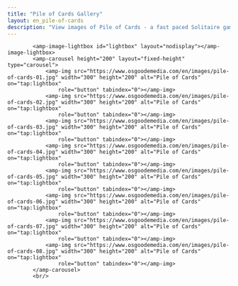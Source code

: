 ```yaml
---
title: "Pile of Cards Gallery"
layout: en_pile-of-cards
description: "View images of Pile of Cards - a fast paced Solitaire game for Windows, available for free for Android (Google Play), Windows (Microsoft Store) and Tizen."
---
```

			<amp-image-lightbox id="lightbox" layout="nodisplay"></amp-image-lightbox>
			<amp-carousel height="200" layout="fixed-height" type="carousel">
				<amp-img src="https://www.osgoodemedia.com/en/images/pile-of-cards-01.jpg" width="300" height="200" alt="Pile of Cards" on="tap:lightbox"
				    role="button" tabindex="0"></amp-img>
				<amp-img src="https://www.osgoodemedia.com/en/images/pile-of-cards-02.jpg" width="300" height="200" alt="Pile of Cards" on="tap:lightbox"
				    role="button" tabindex="0"></amp-img>
				<amp-img src="https://www.osgoodemedia.com/en/images/pile-of-cards-03.jpg" width="300" height="200" alt="Pile of Cards" on="tap:lightbox"
				    role="button" tabindex="0"></amp-img>
				<amp-img src="https://www.osgoodemedia.com/en/images/pile-of-cards-04.jpg" width="300" height="200" alt="Pile of Cards" on="tap:lightbox"
				    role="button" tabindex="0"></amp-img>
				<amp-img src="https://www.osgoodemedia.com/en/images/pile-of-cards-05.jpg" width="300" height="200" alt="Pile of Cards" on="tap:lightbox"
				    role="button" tabindex="0"></amp-img>
				<amp-img src="https://www.osgoodemedia.com/en/images/pile-of-cards-06.jpg" width="300" height="200" alt="Pile of Cards" on="tap:lightbox"
				    role="button" tabindex="0"></amp-img>
				<amp-img src="https://www.osgoodemedia.com/en/images/pile-of-cards-07.jpg" width="300" height="200" alt="Pile of Cards" on="tap:lightbox"
				    role="button" tabindex="0"></amp-img>
				<amp-img src="https://www.osgoodemedia.com/en/images/pile-of-cards-08.jpg" width="300" height="200" alt="Pile of Cards" on="tap:lightbox"
				    role="button" tabindex="0"></amp-img>
			</amp-carousel>
			<br/>